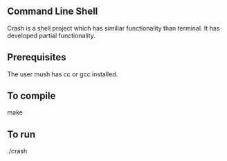 ## Command Line Shell

Crash is a shell project which has similiar functionality than terminal. It has developed
partial functionality.

## Prerequisites
The user mush has cc or gcc installed.

## To compile
make

## To run
./crash
